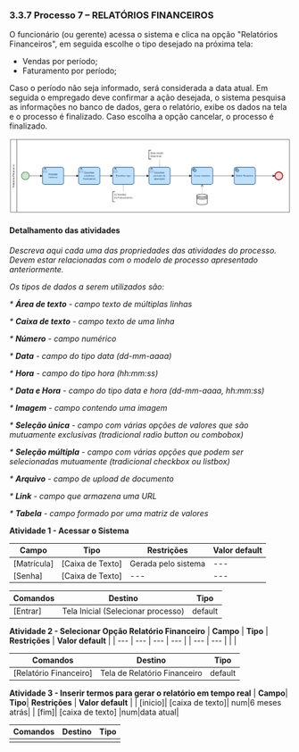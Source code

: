 ### 3.3.7 Processo 7 – RELATÓRIOS FINANCEIROS

O funcionário (ou gerente) acessa o sistema e clica na opção "Relatórios Financeiros", em seguida escolhe o tipo desejado na próxima tela:
* Vendas por período;
* Faturamento por período;

Caso o período não seja informado, será considerada a data atual. Em seguida o empregado deve confirmar a ação desejada, o sistema pesquisa as informações no banco de dados, gera o relatório, exibe os dados na tela e o processo é finalizado. Caso escolha a opção cancelar, o processo é finalizado.

![Relatórios Financeiros](../images/07-relatorios-financeiros.png "Relatórios Financeiros.")

#### Detalhamento das atividades

_Descreva aqui cada uma das propriedades das atividades do processo. 
Devem estar relacionadas com o modelo de processo apresentado anteriormente._

_Os tipos de dados a serem utilizados são:_

_* **Área de texto** - campo texto de múltiplas linhas_

_* **Caixa de texto** - campo texto de uma linha_

_* **Número** - campo numérico_

_* **Data** - campo do tipo data (dd-mm-aaaa)_

_* **Hora** - campo do tipo hora (hh:mm:ss)_

_* **Data e Hora** - campo do tipo data e hora (dd-mm-aaaa, hh:mm:ss)_

_* **Imagem** - campo contendo uma imagem_

_* **Seleção única** - campo com várias opções de valores que são mutuamente exclusivas (tradicional radio button ou combobox)_

_* **Seleção múltipla** - campo com várias opções que podem ser selecionadas mutuamente (tradicional checkbox ou listbox)_

_* **Arquivo** - campo de upload de documento_

_* **Link** - campo que armazena uma URL_

_* **Tabela** - campo formado por uma matriz de valores_

**Atividade 1 - Acessar o Sistema**

| **Campo**       | **Tipo**         | **Restrições**      | **Valor default** |
| ---             | ---              | ---                 | ---               |
| [Matrícula]     | [Caixa de Texto] | Gerada pelo sistema | ---     |
| [Senha]         | [Caixa de Texto] | --- | ---     |

| **Comandos**    |  **Destino**     | **Tipo**                 |
| ---             | ---              | ---                      |
| [Entrar]        | Tela Inicial (Selecionar processo)     | default      |


**Atividade 2 - Selecionar Opção Relatório Financeiro**
| **Campo**       | **Tipo**         | **Restrições** | **Valor default** |
| ---             | ---              | ---            | ---               |
| --- | ---  |                |                   |

| **Comandos**           | **Destino**                  | **Tipo**            |
|------------------------|------------------------------| ---                 |
| [Relatório Financeiro] | Tela de Relatório Financeiro | default  |

**Atividade 3 - Inserir termos para gerar o relatório em tempo real**
| **Campo**| **Tipo**| **Restrições** | **Valor default** |
| [inicio]| [caixa de texto]| num|6 meses atrás|
| [fim]| [caixa de texto] |num|data atual|

| **Comandos** |  **Destino**                   | **Tipo**           |
|------------| ---                            | ---                 |
|            |  |  |
